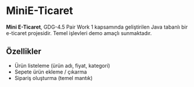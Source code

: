 # MiniE-Ticaret

**Mini E-Ticaret**, GDG-4.5 Pair Work 1 kapsamında geliştirilen Java tabanlı bir e-ticaret projesidir. Temel işlevleri demo amaçlı sunmaktadır.

##  Özellikler
- Ürün listeleme (ürün adı, fiyat, kategori)
- Sepete ürün ekleme / çıkarma
- Sipariş oluşturma (temel mantık)
